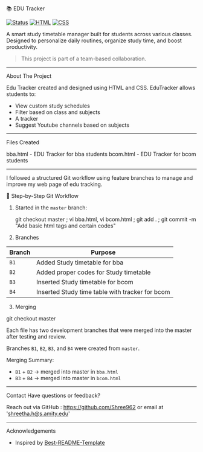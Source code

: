  📚 EDU Tracker

[![Status](https://img.shields.io/badge/project-active-brightgreen)]()
[![HTML](https://img.shields.io/badge/tech-HTML5-orange)]()
[![CSS](https://img.shields.io/badge/tech-CSS3-blue)]()

A smart study timetable manager built for students across various classes. Designed to personalize daily routines, organize study time, and boost productivity.

> This project is part of a team-based collaboration.

---

About The Project

Edu Tracker created and designed using HTML and CSS.
EduTracker allows students to:
- View custom study schedules
- Filter based on class and subjects
- A tracker
- Suggest Youtube channels based on subjects 

---

Files Created

bba.html - EDU Tracker for bba students
bcom.html - EDU Tracker for bcom students

---

I followed a structured Git workflow using feature branches to manage and improve my web page of edu tracking.

 🔨 Step-by-Step Git Workflow

1. Started in the `master` branch:

   git checkout master ;
   vi bba.html, vi bcom.html ;
   git add . ;
   git commit -m "Add basic html tags and certain codes"

2. Branches

| Branch | Purpose                                       |
| ------ | --------------------------------------------- |
| `B1`   | Added Study timetable for bba |
| `B2`   | Added proper codes for Study timetable |
| `B3`   | Inserted Study timetable for bcom |
| `B4`   | Inserted Study time table with tracker for bcom |

3. Merging

git checkout master

Each file has two development branches that were merged into the master after testing and review.

Branches `B1`, `B2`, `B3`, and `B4` were created from `master`.

 Merging Summary:
- `B1` + `B2` → merged into master in `bba.html`
- `B3` + `B4` → merged into master in `bcom.html`

---

Contact
Have questions or feedback?

Reach out via GitHub : https://github.com/Shree962 or email at 'shreetha.h@s.amity.edu'

---

Acknowledgements

- Inspired by [Best-README-Template](https://github.com/othneildrew/Best-README-Template)
